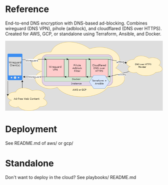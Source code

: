# Reference
End-to-end DNS encryption with DNS-based ad-blocking. Combines wireguard (DNS VPN), pihole (adblock), and cloudflared (DNS over HTTPS). Created for AWS, GCP, or standalone using Terraform, Ansible, and Docker.

![Diagram](diagram.png)

# Deployment
See README.md of aws/ or gcp/

# Standalone
Don't want to deploy in the cloud? See playbooks/ README.md
